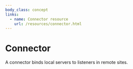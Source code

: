 ```yaml
---
body_class: concept
links:
  - name: Connector resource
    url: /resources/connector.html
---
```


# Connector

<section>

A connector binds local servers to listeners in remote
sites.

</section>
